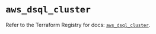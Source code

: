 # `aws_dsql_cluster`

Refer to the Terraform Registry for docs: [`aws_dsql_cluster`](https://registry.terraform.io/providers/hashicorp/aws/6.14.0/docs/resources/dsql_cluster).
